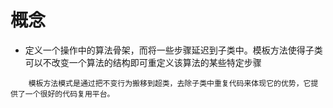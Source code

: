 # 概念
- 定义一个操作中的算法骨架，而将一些步骤延迟到子类中。模板方法使得子类可以不改变一个算法的结构即可重定义该算法的某些特定步骤
```
    模板方法模式是通过把不变行为搬移到超类，去除子类中重复代码来体现它的优势，它提供了一个很好的代码复用平台。
```